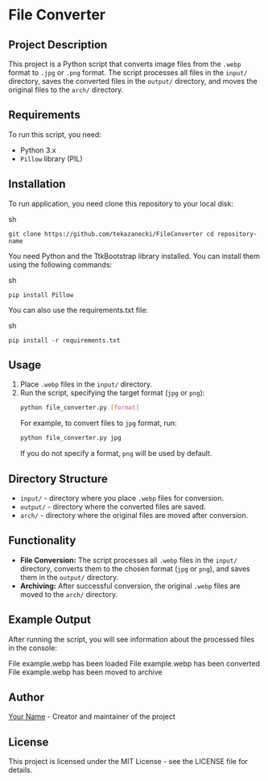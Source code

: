 # File Converter

## Project Description
This project is a Python script that converts image files from the `.webp` format to `.jpg` or `.png` format. The script processes all files in the `input/` directory, saves the converted files in the `output/` directory, and moves the original files to the `arch/` directory.

## Requirements
To run this script, you need:
- Python 3.x
- `Pillow` library (PIL)

## Installation
To run application, you need clone this repository to your local disk:

sh

`git clone https://github.com/tekazanecki/FileConverter cd repository-name`

You need Python and the TtkBootstrap library installed. You can install them using the following commands:

sh

`pip install Pillow`

You can also use the requirements.txt file:

sh

`pip install -r requirements.txt`


## Usage
1. Place `.webp` files in the `input/` directory.
2. Run the script, specifying the target format (`jpg` or `png`):
    ```sh
    python file_converter.py [format]
    ```
    For example, to convert files to `jpg` format, run:
    ```sh
    python file_converter.py jpg
    ```
    If you do not specify a format, `png` will be used by default.

## Directory Structure
- `input/` - directory where you place `.webp` files for conversion.
- `output/` - directory where the converted files are saved.
- `arch/` - directory where the original files are moved after conversion.

## Functionality
- **File Conversion:** The script processes all `.webp` files in the `input/` directory, converts them to the chosen format (`jpg` or `png`), and saves them in the `output/` directory.
- **Archiving:** After successful conversion, the original `.webp` files are moved to the `arch/` directory.

## Example Output
After running the script, you will see information about the processed files in the console:

File example.webp has been loaded
File example.webp has been converted
File example.webp has been moved to archive

## Author
[Your Name](https://github.com/your-profile) - Creator and maintainer of the project

## License
This project is licensed under the MIT License - see the LICENSE file for details.